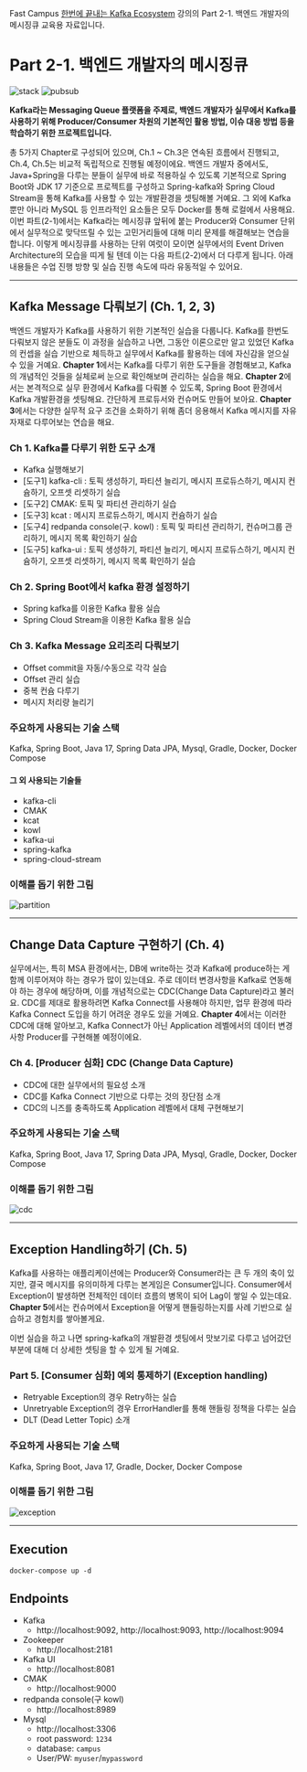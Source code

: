 Fast Campus [한번에 끝내는 Kafka Ecosystem](https://fastcampus.co.kr/dev_online_newkafka) 강의의 Part 2-1. 백엔드 개발자의 메시징큐 교육용 자료입니다.

# Part 2-1. 백엔드 개발자의 메시징큐

![stack](md_resource/stack.png)
![pubsub](md_resource/pubsub.png)

**Kafka라는 Messaging Queue 플랫폼을 주제로, 백엔드 개발자가 실무에서 Kafka를 사용하기 위해 Producer/Consumer 차원의 기본적인 활용 방법, 이슈 대응 방법 등을 학습하기 위한 프로젝트입니다.**

총 5가지 Chapter로 구성되어 있으며, Ch.1 ~ Ch.3은 연속된 흐름에서 진행되고, Ch.4, Ch.5는 비교적 독립적으로 진행될 예정이에요.
백엔드 개발자 중에서도, Java+Spring을 다루는 분들이 실무에 바로 적용하실 수 있도록 기본적으로 Spring Boot와 JDK 17 기준으로 프로젝트를 구성하고 Spring-kafka와 Spring Cloud Stream을 통해 Kafka를 사용할 수 있는 개발환경을 셋팅해볼 거예요. 그 외에 Kafka 뿐만 아니라 MySQL 등 인프라적인 요소들은 모두 Docker를 통해 로컬에서 사용해요.
이번 파트(2-1)에서는 Kafka라는 메시징큐 앞뒤에 붙는 Producer와 Consumer 단위에서 실무적으로 맞닥뜨릴 수 있는 고민거리들에 대해 미리 문제를 해결해보는 연습을 합니다.
이렇게 메시징큐를 사용하는 단위 여럿이 모이면 실무에서의 Event Driven Architecture의 모습을 띠게 될 텐데 이는 다음 파트(2-2)에서 더 다루게 됩니다.
아래 내용들은 수업 진행 방향 및 실습 진행 속도에 따라 유동적일 수 있어요.

---

## Kafka Message 다뤄보기 (Ch. 1, 2, 3)

백엔드 개발자가 Kafka를 사용하기 위한 기본적인 실습을 다룹니다. Kafka를 한번도 다뤄보지 않은 분들도 이 과정을 실습하고 나면, 그동안 이론으로만 알고 있었던 Kafka의 컨셉을 실습 기반으로 체득하고 실무에서 Kafka를 활용하는 데에 자신감을 얻으실 수 있을 거예요.
**Chapter 1**에서는 Kafka를 다루기 위한 도구들을 경험해보고, Kafka의 개념적인 것들을 실체로써 눈으로 확인해보며 관리하는 실습을 해요.
**Chapter 2**에서는 본격적으로 실무 환경에서 Kafka를 다뤄볼 수 있도록, Spring Boot 환경에서 Kafka 개발환경을 셋팅해요. 간단하게 프로듀서와 컨슈머도 만들어 보아요.
**Chapter 3**에서는 다양한 실무적 요구 조건을 소화하기 위해 좀더 응용해서 Kafka 메시지를 자유자재로 다루어보는 연습을 해요.

### Ch 1. Kafka를 다루기 위한 도구 소개
- Kafka 실행해보기
- [도구1] kafka-cli : 토픽 생성하기, 파티션 늘리기, 메시지 프로듀스하기, 메시지 컨슘하기, 오프셋 리셋하기 실습
- [도구2] CMAK: 토픽 및 파티션 관리하기 실습
- [도구3] kcat : 메시지 프로듀스하기, 메시지 컨슘하기 실습
- [도구4] redpanda console(구. kowl) : 토픽 및 파티션 관리하기, 컨슈머그룹 관리하기, 메시지 목록 확인하기 실습
- [도구5] kafka-ui : 토픽 생성하기, 파티션 늘리기, 메시지 프로듀스하기, 메시지 컨슘하기, 오프셋 리셋하기, 메시지 목록 확인하기 실습

### Ch 2. Spring Boot에서 kafka 환경 설정하기
- Spring kafka를 이용한 Kafka 활용 실습
- Spring Cloud Stream을 이용한 Kafka 활용 실습

### Ch 3. Kafka Message 요리조리 다뤄보기
- Offset commit을 자동/수동으로 각각 실습
- Offset 관리 실습
- 중복 컨슘 다루기
- 메시지 처리량 늘리기

### 주요하게 사용되는 기술 스택

Kafka, Spring Boot, Java 17, Spring Data JPA, Mysql, Gradle, Docker, Docker Compose

#### 그 외 사용되는 기술들
- kafka-cli
- CMAK
- kcat
- kowl
- kafka-ui
- spring-kafka
- spring-cloud-stream

### 이해를 돕기 위한 그림

![partition](md_resource/partition.png)

---

## Change Data Capture 구현하기 (Ch. 4)

실무에서는, 특히 MSA 환경에서는, DB에 write하는 것과 Kafka에 produce하는 게 함께 이루어져야 하는 경우가 많이 있는데요. 주로 데이터 변경사항을 Kafka로 연동해야 하는 경우에 해당하며, 이를 개념적으로는 CDC(Change Data Capture)라고 불러요. CDC를 제대로 활용하려면 Kafka Connect를 사용해야 하지만, 업무 환경에 따라 Kafka Connect 도입을 하기 어려운 경우도 있을 거예요. **Chapter 4**에서는 이러한 CDC에 대해 알아보고, Kafka Connect가 아닌 Application 레벨에서의 데이터 변경사항 Producer를 구현해볼 예정이에요.

### Ch 4. [Producer 심화] CDC (Change Data Capture)
- CDC에 대한 실무에서의 필요성 소개
- CDC를 Kafka Connect 기반으로 다루는 것의 장단점 소개
- CDC의 니즈를 충족하도록 Application 레벨에서 대체 구현해보기

### 주요하게 사용되는 기술 스택

Kafka, Spring Boot, Java 17, Spring Data JPA, Mysql, Gradle, Docker, Docker Compose

### 이해를 돕기 위한 그림

![cdc](md_resource/cdc.png)

---

## Exception Handling하기 (Ch. 5)

Kafka를 사용하는 애플리케이션에는 Producer와 Consumer라는 큰 두 개의 축이 있지만, 결국 메시지를 유의미하게 다루는 본게임은 Consumer입니다. Consumer에서 Exception이 발생하면 전체적인 데이터 흐름의 병목이 되어 Lag이 쌓일 수 있는데요. **Chapter 5**에서는 컨슈머에서 Exception을 어떻게 핸들링하는지를 사례 기반으로 실습하고 경험치를 쌓아볼게요.

이번 실습을 하고 나면 spring-kafka의 개발환경 셋팅에서 맛보기로 다루고 넘어갔던 부분에 대해 더 상세한 셋팅을 할 수 있게 될 거예요.

### Part 5. [Consumer 심화] 예외 통제하기 (Exception handling)
- Retryable Exception의 경우 Retry하는 실습
- Unretryable Exception의 경우 ErrorHandler를 통해 핸들링 정책을 다루는 실습
- DLT (Dead Letter Topic) 소개

### 주요하게 사용되는 기술 스택

Kafka, Spring Boot, Java 17, Gradle, Docker, Docker Compose

### 이해를 돕기 위한 그림

![exception](md_resource/exception.png)

---

## Execution

```
docker-compose up -d
```

## Endpoints

- Kafka
  - http://localhost:9092, http://localhost:9093, http://localhost:9094
- Zookeeper
  - http://localhost:2181
- Kafka UI
  - http://localhost:8081
- CMAK
  - http://localhost:9000
- redpanda console(구 kowl)
  - http://localhost:8989
- Mysql
  - http://localhost:3306
  - root password: `1234`
  - database: `campus`
  - User/PW: `myuser`/`mypassword`
